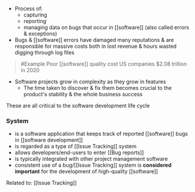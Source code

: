 - Process of:
	- capturing
	- reporting
	- managing data on bugs that occur in [[software]] (also called errors & exceptions)
- Bugs & [[software]] errors have damaged many reputations & are responsible for massive costs both in lost revenue & hours wasted digging through log files
>	#Example 
>	Poor [[software]] quality cost US companies $2.08 trillion in 2020

- Software projects grow in complexity as they grow in features
	- The time taken to discover & fix them becomes crucial to the product's stability & the whole business success

These are all critical to the software development life cycle

### System
- is a software application that keeps track of reported [[software]] bugs in [[software development]]
- is regarded as a type of [[Issue Tracking]] system
- allows developers/end-users to enter [[Bug reports]]
- is typically integrated with other project management software
- consistent use of a bug/[[Issue Tracking]] system is **considered important** for the development of high-quality [[software]]

Related to: [[Issue Tracking]]